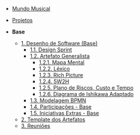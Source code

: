 <!-- docs/_sidebar.md -->

- [Mundo Musical](/)
- [Projetos](/Projeto/Projeto.md)

- **Base**
  - [1. Desenho de Software (Base)](/Base/1.Base.md)
    - [1.1. Design Sprint](/Base/1.1.DesignSprint.md)
    - [1.2. Artefato Generalista](/Base/1.2.ArtefatoGeneralista/index.md)
      - [1.2.1. Mapa Mental](/Base/1.2.ArtefatoGeneralista/1.2.1.MapaMental.md)
      - [1.2.2. Léxico](/Base/1.2.ArtefatoGeneralista/1.2.2.Lexico.md)
      - [1.2.3. Rich Picture](/Base/1.2.ArtefatoGeneralista/1.2.3.RichPicture.md)
      - [1.2.4. 5W2H](/Base/1.2.ArtefatoGeneralista/1.2.4.5W2H.md)
      - [1.2.5. Plano de Riscos, Custo e Tempo](/Base/1.2.ArtefatoGeneralista/1.2.5.PlanoDeRiscos.md)
      - [1.2.6. Diagrama de Ishikawa Adaptado](/Base/1.2.ArtefatoGeneralista/1.2.6.DiagramaIshikawa.md)
    - [1.3. Modelagem BPMN](/Base/1.3.ModelagemBPMN.md)
    - [1.4. Participações - Base](/Base/1.4.ParticipacoesBase.md)
    - [1.5. Iniciativas Extras - Base](/Base/1.5.IniciativasExtras.md)
  - [2. Template dos Artefatos](/Base/Template_artefato.md)
  - [3. Reuniões](/Base/)
